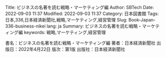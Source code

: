 Title: ビジネスの名著を読む戦略・マーケティング編
Author: SBTech
Date: 2022-09-03 11:37
Modified: 2022-09-03 11:37
Category: 日本図書館
Tags: 日本,336,日本経済新聞社,戦略,マーケティング,経営管理
Slug: Book-Japan-336-business-nikei
lang: ja
Summary: ビジネスの名著を読む戦略・マーケティング編
keywords: 戦略,マーケティング,経営管理

書名：ビジネスの名著を読む戦略・マーケティング編
著者：日本経済新聞社
出版日：2022年4月22日
版次：第1版
出版社：日本経済新聞社
